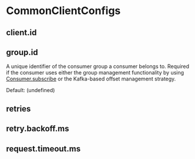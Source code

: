 # CommonClientConfigs

## <span id="CLIENT_ID_CONFIG"><span id="client.id"> client.id

## <span id="GROUP_ID_CONFIG"><span id="group.id"> group.id

A unique identifier of the consumer group a consumer belongs to. Required if the consumer uses either the group management functionality by using [Consumer.subscribe](consumer/Consumer.md#subscribe) or the Kafka-based offset management strategy.

Default: (undefined)

## <span id="RETRIES_CONFIG"><span id="retries"> retries

## <span id="RETRY_BACKOFF_MS_CONFIG"><span id="retry.backoff.ms"> retry.backoff.ms

## <span id="REQUEST_TIMEOUT_MS_CONFIG"><span id="request.timeout.ms"> request.timeout.ms
